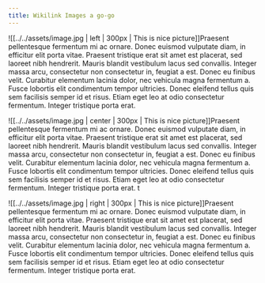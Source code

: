 ```yaml
---
title: Wikilink Images a go-go
---
```


![[../../assets/image.jpg | left | 300px | This is nice picture]]Praesent pellentesque fermentum mi ac ornare. Donec euismod vulputate diam, in efficitur elit porta vitae. Praesent tristique erat sit amet est placerat, sed laoreet nibh hendrerit. Mauris blandit vestibulum lacus sed convallis. Integer massa arcu, consectetur non consectetur in, feugiat a est. Donec eu finibus velit. Curabitur elementum lacinia dolor, nec vehicula magna fermentum a. Fusce lobortis elit condimentum tempor ultricies. Donec eleifend tellus quis sem facilisis semper id et risus. Etiam eget leo at odio consectetur fermentum. Integer tristique porta erat.

![[../../assets/image.jpg | center | 300px | This is nice picture]]Praesent pellentesque fermentum mi ac ornare. Donec euismod vulputate diam, in efficitur elit porta vitae. Praesent tristique erat sit amet est placerat, sed laoreet nibh hendrerit. Mauris blandit vestibulum lacus sed convallis. Integer massa arcu, consectetur non consectetur in, feugiat a est. Donec eu finibus velit. Curabitur elementum lacinia dolor, nec vehicula magna fermentum a. Fusce lobortis elit condimentum tempor ultricies. Donec eleifend tellus quis sem facilisis semper id et risus. Etiam eget leo at odio consectetur fermentum. Integer tristique porta erat.
t

![[../../assets/image.jpg | right | 300px | This is nice picture]]Praesent pellentesque fermentum mi ac ornare. Donec euismod vulputate diam, in efficitur elit porta vitae. Praesent tristique erat sit amet est placerat, sed laoreet nibh hendrerit. Mauris blandit vestibulum lacus sed convallis. Integer massa arcu, consectetur non consectetur in, feugiat a est. Donec eu finibus velit. Curabitur elementum lacinia dolor, nec vehicula magna fermentum a. Fusce lobortis elit condimentum tempor ultricies. Donec eleifend tellus quis sem facilisis semper id et risus. Etiam eget leo at odio consectetur fermentum. Integer tristique porta erat.